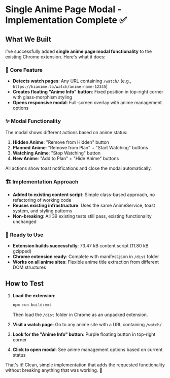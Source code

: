 # Single Anime Page Modal - Implementation Complete ✅

## What We Built

I've successfully added **single anime page modal functionality** to the existing Chrome extension. Here's what it does:

### 🎯 **Core Feature**

- **Detects watch pages**: Any URL containing `/watch/` (e.g., `https://hianime.to/watch/anime-name-12345`)
- **Creates floating "Anime Info" button**: Fixed position in top-right corner with glass-morphism styling
- **Opens responsive modal**: Full-screen overlay with anime management options

### ✨ **Modal Functionality**

The modal shows different actions based on anime status:

1. **Hidden Anime**: "Remove from Hidden" button
2. **Planned Anime**: "Remove from Plan" + "Start Watching" buttons
3. **Watching Anime**: "Stop Watching" button
4. **New Anime**: "Add to Plan" + "Hide Anime" buttons

All actions show toast notifications and close the modal automatically.

### 🏗️ **Implementation Approach**

- **Added to existing content script**: Simple class-based approach, no refactoring of working code
- **Reuses existing infrastructure**: Uses the same AnimeService, toast system, and styling patterns
- **Non-breaking**: All 39 existing tests still pass, existing functionality unchanged

### 🚀 **Ready to Use**

- **Extension builds successfully**: 73.47 kB content script (11.80 kB gzipped)
- **Chrome extension ready**: Complete with manifest.json in `/dist` folder
- **Works on all anime sites**: Flexible anime title extraction from different DOM structures

## How to Test

1. **Load the extension**:

    ```bash
    npm run build:ext
    ```

    Then load the `/dist` folder in Chrome as an unpacked extension.

2. **Visit a watch page**: Go to any anime site with a URL containing `/watch/`

3. **Look for the "Anime Info" button**: Purple floating button in top-right corner

4. **Click to open modal**: See anime management options based on current status

That's it! Clean, simple implementation that adds the requested functionality without breaking anything that was working. 🎉
